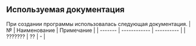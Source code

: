 ## Используемая документация
При создании программы использовалась следующая документация.
| №       | Наименование | Примечание |
| ------- | ------------ | ---------- |
| ??????? | ??           | -          |

